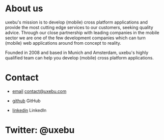 About us
========

uxebu's mission is to develop (mobile) cross platform applications and provide the most cutting edge services to our customers, seeking quality advice. Through our close partnership with leading companies in the mobile sector we are one of the few development companies which can turn (mobile) web applications around from concept to reality.

Founded in 2008 and based in Munich and Amsterdam, uxebu's highly qualified team can help you develop (mobile) cross platform applications.

Contact
=======

* [email](mailto:contact@uxebu.com)
  contact@uxebu.com

* [github](http://github.com/uxebu)
  GitHub

* [linkedin](http://www.linkedin.com/in/uxebu)
  LinkedIn

Twitter: @uxebu
===============

